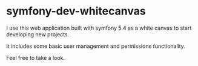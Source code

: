 # symfony-dev-whitecanvas

I use this web application built with symfony 5.4 as a white canvas to start developing new projects.

It includes some basic user management and permissions functionality.

Feel free to take a look.
